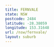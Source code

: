 ```yaml
---
title: FERNVALE
state: NSW
postcode: 2484
latitude: -28.38059
longitude: 153.31648
url: /nsw/fernvale/
layout: suburb
---
```

